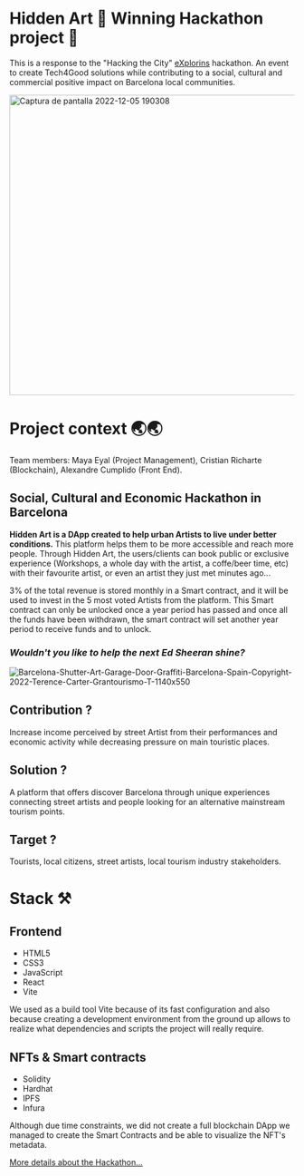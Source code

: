 # Hidden Art 🥇 Winning Hackathon project 🥇

This is a response to the "Hacking the City" <a href="https://www.explorins.com/home">eXplorins</a> hackathon. An event to create Tech4Good solutions while contributing to a social, cultural and commercial positive impact on Barcelona local communities.

<img width="530" alt="Captura de pantalla 2022-12-05 190308" src="https://user-images.githubusercontent.com/102038261/205709591-8519a7c5-c545-4197-bb7e-90cd2fde892a.png">

# Project context 🌏🌏
Team members: Maya Eyal (Project Management), Cristian Richarte (Blockchain), Alexandre Cumplido (Front End).

## Social, Cultural and Economic Hackathon in Barcelona

<strong>Hidden Art is a DApp created to help urban Artists to live under better conditions.</strong> This platform helps them to be more accessible and reach more people. Through Hidden Art, the users/clients can book public or exclusive experience (Workshops, a whole day with the artist, a coffe/beer time, etc) with their favourite artist, or even an artist they just met minutes ago...

3% of the total revenue is stored monthly in a Smart contract, and it will be used to invest in the 5 most voted Artists from the platform. This Smart contract can only be unlocked once a year period has passed and once all the funds have been withdrawn, the smart contract will set another year period to receive funds and to unlock.

### *Wouldn't you like to help the next Ed Sheeran shine?*

![Barcelona-Shutter-Art-Garage-Door-Graffiti-Barcelona-Spain-Copyright-2022-Terence-Carter-Grantourismo-T-1140x550](https://user-images.githubusercontent.com/102038261/205466234-bc623512-8ba9-4e0b-a125-e73976d4d139.png)


## Contribution ?

Increase income perceived by street Artist from their performances and economic activity while decreasing pressure on main touristic places.

## Solution ?

A platform that offers discover Barcelona through unique experiences connecting street artists and people looking for an alternative mainstream tourism points.

## Target ?

Tourists, local citizens, street artists, local tourism industry stakeholders.

# Stack ⚒️
## Frontend

* HTML5
* CSS3
* JavaScript
* React
* Vite

We used as a build tool Vite because of its fast configuration and also because creating a development environment from the ground up allows to realize what dependencies and scripts the project will really require.

## NFTs & Smart contracts

* Solidity
* Hardhat
* IPFS
* Infura

Although due time constraints, we did not create a full blockchain DApp we managed to create the Smart Contracts and be able to visualize the NFT's metadata.


<a href="030752">More details about the Hackathon... </a>

